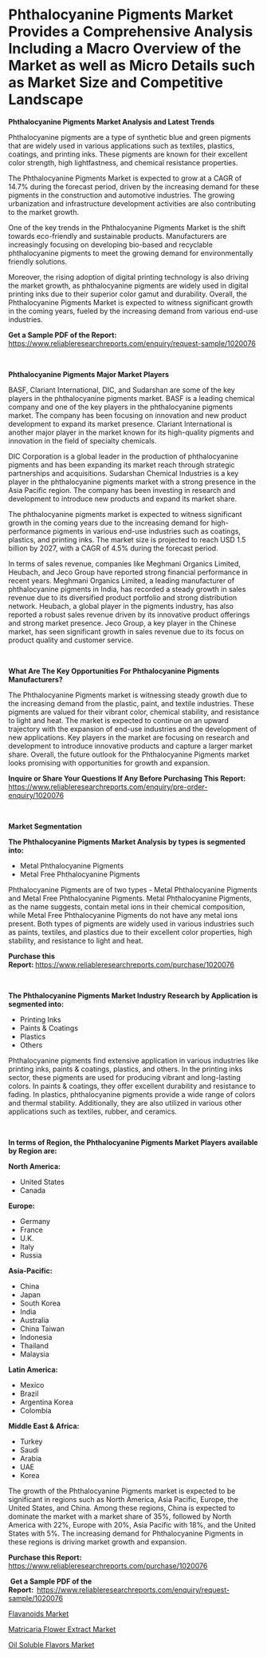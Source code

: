 <p><h1>Phthalocyanine Pigments Market Provides a Comprehensive Analysis Including a Macro Overview of the Market as well as Micro Details such as Market Size and Competitive Landscape</h1></p><p><strong>Phthalocyanine Pigments Market Analysis and Latest Trends</strong></p>
<p><p>Phthalocyanine pigments are a type of synthetic blue and green pigments that are widely used in various applications such as textiles, plastics, coatings, and printing inks. These pigments are known for their excellent color strength, high lightfastness, and chemical resistance properties.</p><p>The Phthalocyanine Pigments Market is expected to grow at a CAGR of 14.7% during the forecast period, driven by the increasing demand for these pigments in the construction and automotive industries. The growing urbanization and infrastructure development activities are also contributing to the market growth.</p><p>One of the key trends in the Phthalocyanine Pigments Market is the shift towards eco-friendly and sustainable products. Manufacturers are increasingly focusing on developing bio-based and recyclable phthalocyanine pigments to meet the growing demand for environmentally friendly solutions.</p><p>Moreover, the rising adoption of digital printing technology is also driving the market growth, as phthalocyanine pigments are widely used in digital printing inks due to their superior color gamut and durability. Overall, the Phthalocyanine Pigments Market is expected to witness significant growth in the coming years, fueled by the increasing demand from various end-use industries.</p></p>
<p><strong>Get a Sample PDF of the Report:&nbsp;</strong> <a href="https://www.reliableresearchreports.com/enquiry/request-sample/1020076">https://www.reliableresearchreports.com/enquiry/request-sample/1020076</a></p>
<p>&nbsp;</p>
<p><strong>Phthalocyanine Pigments Major Market Players</strong></p>
<p><p>BASF, Clariant International, DIC, and Sudarshan are some of the key players in the phthalocyanine pigments market. BASF is a leading chemical company and one of the key players in the phthalocyanine pigments market. The company has been focusing on innovation and new product development to expand its market presence. Clariant International is another major player in the market known for its high-quality pigments and innovation in the field of specialty chemicals.</p><p>DIC Corporation is a global leader in the production of phthalocyanine pigments and has been expanding its market reach through strategic partnerships and acquisitions. Sudarshan Chemical Industries is a key player in the phthalocyanine pigments market with a strong presence in the Asia Pacific region. The company has been investing in research and development to introduce new products and expand its market share.</p><p>The phthalocyanine pigments market is expected to witness significant growth in the coming years due to the increasing demand for high-performance pigments in various end-use industries such as coatings, plastics, and printing inks. The market size is projected to reach USD 1.5 billion by 2027, with a CAGR of 4.5% during the forecast period.</p><p>In terms of sales revenue, companies like Meghmani Organics Limited, Heubach, and Jeco Group have reported strong financial performance in recent years. Meghmani Organics Limited, a leading manufacturer of phthalocyanine pigments in India, has recorded a steady growth in sales revenue due to its diversified product portfolio and strong distribution network. Heubach, a global player in the pigments industry, has also reported a robust sales revenue driven by its innovative product offerings and strong market presence. Jeco Group, a key player in the Chinese market, has seen significant growth in sales revenue due to its focus on product quality and customer service.</p></p>
<p>&nbsp;</p>
<p><strong>What Are The Key Opportunities For Phthalocyanine Pigments Manufacturers?</strong></p>
<p><p>The Phthalocyanine Pigments market is witnessing steady growth due to the increasing demand from the plastic, paint, and textile industries. These pigments are valued for their vibrant color, chemical stability, and resistance to light and heat. The market is expected to continue on an upward trajectory with the expansion of end-use industries and the development of new applications. Key players in the market are focusing on research and development to introduce innovative products and capture a larger market share. Overall, the future outlook for the Phthalocyanine Pigments market looks promising with opportunities for growth and expansion.</p></p>
<p><strong>Inquire or Share Your Questions If Any Before Purchasing This Report:</strong> <a href="https://www.reliableresearchreports.com/enquiry/pre-order-enquiry/1020076">https://www.reliableresearchreports.com/enquiry/pre-order-enquiry/1020076</a></p>
<p>&nbsp;</p>
<p><strong>Market Segmentation</strong></p>
<p><strong>The Phthalocyanine Pigments Market Analysis by types is segmented into:</strong></p>
<p><ul><li>Metal Phthalocyanine Pigments</li><li>Metal Free Phthalocyanine Pigments</li></ul></p>
<p><p>Phthalocyanine Pigments are of two types - Metal Phthalocyanine Pigments and Metal Free Phthalocyanine Pigments. Metal Phthalocyanine Pigments, as the name suggests, contain metal ions in their chemical composition, while Metal Free Phthalocyanine Pigments do not have any metal ions present. Both types of pigments are widely used in various industries such as paints, textiles, and plastics due to their excellent color properties, high stability, and resistance to light and heat.</p></p>
<p><strong>Purchase this Report:&nbsp;</strong><a href="https://www.reliableresearchreports.com/purchase/1020076">https://www.reliableresearchreports.com/purchase/1020076</a></p>
<p>&nbsp;</p>
<p><strong>The Phthalocyanine Pigments Market Industry Research by Application is segmented into:</strong></p>
<p><ul><li>Printing Inks</li><li>Paints & Coatings</li><li>Plastics</li><li>Others</li></ul></p>
<p><p>Phthalocyanine pigments find extensive application in various industries like printing inks, paints & coatings, plastics, and others. In the printing inks sector, these pigments are used for producing vibrant and long-lasting colors. In paints & coatings, they offer excellent durability and resistance to fading. In plastics, phthalocyanine pigments provide a wide range of colors and thermal stability. Additionally, they are also utilized in various other applications such as textiles, rubber, and ceramics.</p></p>
<p>&nbsp;</p>
<p><strong>In terms of Region, the Phthalocyanine Pigments Market Players available by Region are:</strong></p>
<p>
    <p> <strong> North America: </strong>
        <ul>
            <li>United States</li>
            <li>Canada</li>
        </ul>
        </p> 
    <p> <strong> Europe: </strong>
        <ul>
            <li>Germany</li>
            <li>France</li>
            <li>U.K.</li>
            <li>Italy</li>
            <li>Russia</li>
        </ul>
        </p> 
    <p> <strong> Asia-Pacific: </strong>
        <ul>
            <li>China</li>
            <li>Japan</li>
            <li>South Korea</li>
            <li>India</li>
            <li>Australia</li>
            <li>China Taiwan</li>
            <li>Indonesia</li>
            <li>Thailand</li>
            <li>Malaysia</li>
        </ul>
        </p> 
    <p> <strong> Latin America: </strong>
        <ul>
            <li>Mexico</li>
            <li>Brazil</li>
            <li>Argentina Korea</li>
            <li>Colombia</li>
        </ul>
        </p> 
    <p> <strong> Middle East & Africa: </strong>
        <ul>
            <li>Turkey</li>
            <li>Saudi</li>
            <li>Arabia</li>
            <li>UAE</li>
            <li>Korea</li>
        </ul>
    </p>
    </p>
<p><p>The growth of the Phthalocyanine Pigments market is expected to be significant in regions such as North America, Asia Pacific, Europe, the United States, and China. Among these regions, China is expected to dominate the market with a market share of 35%, followed by North America with 22%, Europe with 20%, Asia Pacific with 18%, and the United States with 5%. The increasing demand for Phthalocyanine Pigments in these regions is driving market growth and expansion.</p></p>
<p><strong>Purchase this Report: </strong><a href="https://www.reliableresearchreports.com/purchase/1020076">https://www.reliableresearchreports.com/purchase/1020076</a></p>
<p>&nbsp;<strong>Get a Sample PDF of the Report:&nbsp;&nbsp;</strong><a href="https://www.reliableresearchreports.com/enquiry/request-sample/1020076">https://www.reliableresearchreports.com/enquiry/request-sample/1020076</a></p>
<p><strong></strong></p>
<p><p><a href="https://view.publitas.com/reportprime-1/insights-into-flavanoids-market-size-analysing-market-share-trends-and-growth-from-2023-to-2030/">Flavanoids Market</a></p><p><a href="https://view.publitas.com/reportprime-1/global-matricaria-flower-extract-market-by-types-applications-and-major-players-with-regional-growth-rate-analysis-and-development-situation-from-2023-to-2030/">Matricaria Flower Extract Market</a></p><p><a href="https://view.publitas.com/reportprime-1/oil-soluble-flavors-market-size-reflecting-a-forecast-till-2030-market-by-type-by-application-and-by-geography/">Oil Soluble Flavors Market</a></p></p>